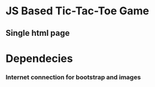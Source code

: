 # JS Based Tic-Tac-Toe Game
## Single html page

# Dependecies
### Internet connection for bootstrap and images
